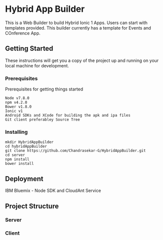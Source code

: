 # Hybrid App Builder

This is a Web Builder to build Hybrid Ionic 1 Apps. Users can start with templates provided. This builder currently has a template for Events and COnference App.

## Getting Started

These instructions will get you a copy of the project up and running on your local machine for development.

### Prerequisites

Prerequisites for getting things started
```
Node v7.8.0
npm v4.2.0
Bower v1.8.0
Ionic v1
Android SDKs and XCode for building the apk and ipa files
Git client preferabley Source Tree
```

### Installing

```
mkdir HybridAppBuilder
cd hybridAppBuilder
git clone https://github.com/Chandrasekar-G/HybridAppBuilder.git
cd server
npm install
bower install
```

## Deployment

IBM Bluemix - Node SDK and CloudAnt Service

## Project Structure

### Server


### Client
